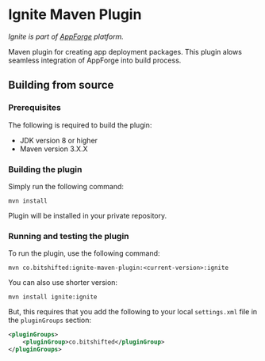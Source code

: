 # Ignite Maven Plugin

*Ignite is part of [AppForge](https://github.com/bitshifted/appforge) platform.*

Maven plugin for creating app deployment packages. This plugin alows seamless integration of AppForge into build process.

## Building from source
### Prerequisites

The following is required to build the plugin:
* JDK version 8 or higher
* Maven version 3.X.X

### Building the plugin

Simply run the following command:
```shell
mvn install
```

Plugin will be installed in your private repository.

### Running and testing the plugin

To run the plugin, use the following command:
```shell
mvn co.bitshifted:ignite-maven-plugin:<current-version>:ignite
```

You can also use shorter version:
```shell
mvn install ignite:ignite
```

But, this requires that you add the following to your local `settings.xml` file in the `pluginGroups` section:
```xml
<pluginGroups>
    <pluginGroup>co.bitshifted</pluginGroup>
</pluginGroups>
```
